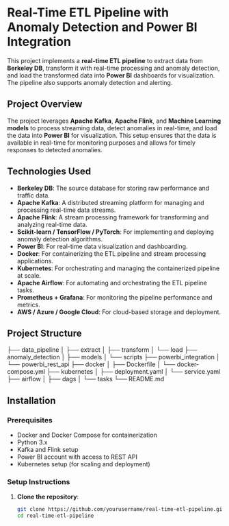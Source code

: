 # Real-Time ETL Pipeline with Anomaly Detection and Power BI Integration

This project implements a **real-time ETL pipeline** to extract data from **Berkeley DB**, transform it with real-time processing and anomaly detection, and load the transformed data into **Power BI** dashboards for visualization. The pipeline also supports anomaly detection and alerting.

## Project Overview

The project leverages **Apache Kafka**, **Apache Flink**, and **Machine Learning models** to process streaming data, detect anomalies in real-time, and load the data into **Power BI** for visualization. This setup ensures that the data is available in real-time for monitoring purposes and allows for timely responses to detected anomalies.

## Technologies Used

- **Berkeley DB**: The source database for storing raw performance and traffic data.
- **Apache Kafka**: A distributed streaming platform for managing and processing real-time data streams.
- **Apache Flink**: A stream processing framework for transforming and analyzing real-time data.
- **Scikit-learn / TensorFlow / PyTorch**: For implementing and deploying anomaly detection algorithms.
- **Power BI**: For real-time data visualization and dashboarding.
- **Docker**: For containerizing the ETL pipeline and stream processing applications.
- **Kubernetes**: For orchestrating and managing the containerized pipeline at scale.
- **Apache Airflow**: For automating and orchestrating the ETL pipeline tasks.
- **Prometheus + Grafana**: For monitoring the pipeline performance and metrics.
- **AWS / Azure / Google Cloud**: For cloud-based storage and deployment.

## Project Structure

├── data_pipeline │ ├── extract │ ├── transform │ └── load ├── anomaly_detection │ ├── models │ └── scripts ├── powerbi_integration │ └── powerbi_rest_api ├── docker │ ├── Dockerfile │ └── docker-compose.yml ├── kubernetes │ ├── deployment.yaml │ └── service.yaml ├── airflow │ ├── dags │ └── tasks └── README.md


## Installation

### Prerequisites

- Docker and Docker Compose for containerization
- Python 3.x
- Kafka and Flink setup
- Power BI account with access to REST API
- Kubernetes setup (for scaling and deployment)

### Setup Instructions

1. **Clone the repository**:
   ```bash
   git clone https://github.com/yourusername/real-time-etl-pipeline.git
   cd real-time-etl-pipeline
